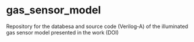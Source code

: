 # gas_sensor_model
Repository for the databesa and source code (Verilog-A) of the illuminated gas sensor model presented in the work (DOI)
